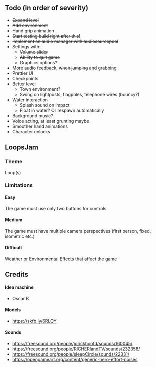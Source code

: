 ## Todo (in order of severity)
- ~~Expand level~~
- ~~Add environment~~
- ~~Hand grip animation~~
- ~~Start testing build right after this!~~
- ~~Implement an audio manager with audiosourcepool~~
- Settings with:
  - ~~Volume slider~~
  - ~~Ability to quit game~~
  - Graphics options?
- More audio feedback, ~~when jumping~~ and grabbing
- Prettier UI
- Checkpoints
- Better level
  - Town environment?
  - Swing on lightposts, flagpoles, telephone wires (bouncy?)
- Water interaction
  - Splash sound on impact
  - Float in water? Or respawn automatically
- Background music?
- Voice acting, at least grunting maybe
- Smoother hand animations
- Character unlocks
## LoopsJam
### Theme
Loop(s)
### Limitations
#### Easy
The game must use only two buttons for controls
#### Medium
The game must have multiple camera perspectives (first person, fixed, isometric etc.)
#### Difficult
Weather or Environmental Effects that affect the game
## Credits
#### Idea machine
- Oscar B
#### Models
- https://skfb.ly/6RLQY
#### Sounds
- https://freesound.org/people/jorickhoofd/sounds/160045/
- https://freesound.org/people/RICHERlandTV/sounds/232358/
- https://freesound.org/people/sleepCircle/sounds/22331/
- https://opengameart.org/content/generic-hero-effort-noises
